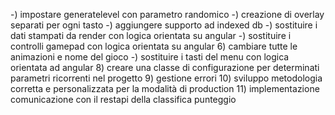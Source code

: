 -) impostare generatelevel con parametro randomico
-) creazione di overlay separati per ogni tasto
-) aggiungere supporto ad indexed db
-) sostituire i dati stampati da render con logica orientata su angular
-) sostituire i controlli gamepad con logica orientata su angular
6) cambiare tutte le animazioni e nome del gioco
-) sostituire i tasti del menu con logica orientata ad angular
8) creare una classe di configurazione per determinati parametri ricorrenti nel progetto
9) gestione errori
10) sviluppo metodologia corretta e personalizzata per la modalità di production
11) implementazione comunicazione con il restapi della classifica punteggio
